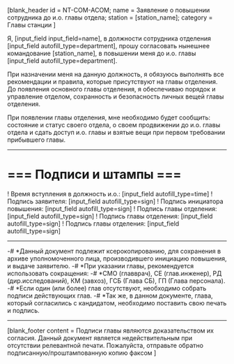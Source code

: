 [blank_header
id = NT-COM-ACOM;
name = Заявление о повышении сотрудника до и.о. главы отдела;
station = [station_name];
category = Главы станции
]

Я, [input_field input_field=name], в должности сотрудника отделения [input_field autofill_type=department], прошу согласовать нынешнее командование [station_name], в повышении меня до и.о. главы [input_field autofill_type=department].

При назначении меня на данную должность, я обязуюсь выполнять все рекомендации и правила, которые присутствуют на главы отделения. До появления основного главы отделения, я обеспечиваю порядок и управление отделом, сохранность и безопасность личных вещей главы отделения.

При появлении главы отделения, мне необходимо будет сообщить: состояние и статус своего отдела, о своем продвижении до и.о. главы отдела и сдать доступ и.о. главы и взятые вещи при первом требовании прибывшего главы.

---

# === Подписи и штампы ===

! Время вступления в должность и.о.: [input_field autofill_type=time]
! Подпись заявителя: [input_field autofill_type=sign]
! Подпись инициатора повышения: [input_field autofill_type=sign]
! Подпись главы отделения: [input_field autofill_type=sign]
! Подпись главы отделения: [input_field autofill_type=sign]
! Подпись главы отделения: [input_field autofill_type=sign]

---

-# *Данный документ подлежит ксерокопированию, для сохранения в архиве уполномоченного лица, производившего инициацию повышения, и выдаче заявителю.
-# *При указании главы, рекомендуется использовать сокращения:
-# *СМО (главврач), СЕ (глав.инженер), РД (дир.исследований), КМ (завхоз), ГСБ (Глава СБ), ГП (Глава персонала).
-# *Если один (или более) глав отсутствуют, необходимо собрать подписи действующих глав.
-# *Так же, в данном документе, глава, который согласились с кандидатом, необходимо поставить свою печать и подпись.

---

[blank_footer
content = Подписи главы являются доказательством их согласия.
Данный документ является недействительным при отсутствии релевантной печати.
Пожалуйста, отправьте обратно подписанную/проштампованную копию факсом
]
